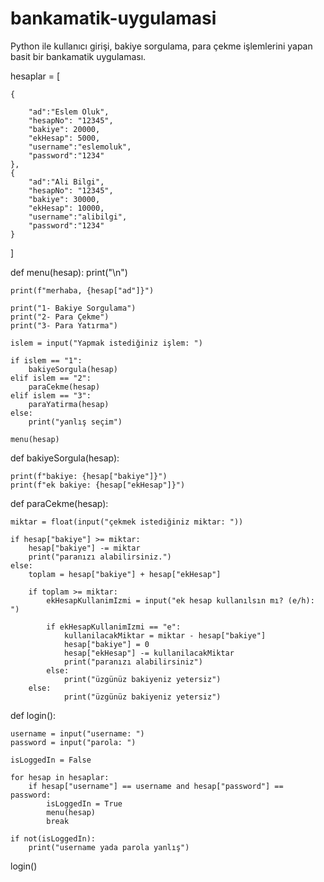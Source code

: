 # bankamatik-uygulamasi
Python ile kullanıcı girişi, bakiye sorgulama, para çekme işlemlerini yapan basit bir bankamatik uygulaması.


hesaplar = [

    {
    
        "ad":"Eslem Oluk",
        "hesapNo": "12345",
        "bakiye": 20000,
        "ekHesap": 5000,
        "username":"eslemoluk",
        "password":"1234"
    },
    {
        "ad":"Ali Bilgi",
        "hesapNo": "12345",
        "bakiye": 30000,
        "ekHesap": 10000,
        "username":"alibilgi",
        "password":"1234"
    }
]

def menu(hesap):
    print("\n")

    print(f"merhaba, {hesap["ad"]}")

    print("1- Bakiye Sorgulama")
    print("2- Para Çekme")
    print("3- Para Yatırma")

    islem = input("Yapmak istediğiniz işlem: ")

    if islem == "1":
        bakiyeSorgula(hesap)
    elif islem == "2":
        paraCekme(hesap)
    elif islem == "3":
        paraYatirma(hesap)
    else:
        print("yanlış seçim")

    menu(hesap)

def bakiyeSorgula(hesap):

    print(f"bakiye: {hesap["bakiye"]}")
    print(f"ek bakiye: {hesap["ekHesap"]}")

def paraCekme(hesap):

    miktar = float(input("çekmek istediğiniz miktar: "))

    if hesap["bakiye"] >= miktar:
        hesap["bakiye"] -= miktar
        print("paranızı alabilirsiniz.")
    else:
        toplam = hesap["bakiye"] + hesap["ekHesap"]

        if toplam >= miktar:
            ekHesapKullanimIzmi = input("ek hesap kullanılsın mı? (e/h): ")

            if ekHesapKullanimIzmi == "e":
                kullanilacakMiktar = miktar - hesap["bakiye"]
                hesap["bakiye"] = 0
                hesap["ekHesap"] -= kullanilacakMiktar
                print("paranızı alabilirsiniz")
            else:
                print("üzgünüz bakiyeniz yetersiz")
        else:
                print("üzgünüz bakiyeniz yetersiz")

def login():

    username = input("username: ")
    password = input("parola: ")

    isLoggedIn = False

    for hesap in hesaplar:
        if hesap["username"] == username and hesap["password"] == password:
            isLoggedIn = True
            menu(hesap)
            break

    if not(isLoggedIn):
        print("username yada parola yanlış")

login()
